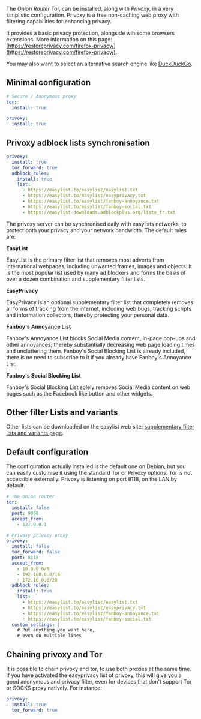 The _Onion Router_ Tor, can be installed, along with _Privoxy_, in a very simplistic configuration.
Privoxy is a free non-caching web proxy with filtering capabilities for enhancing privacy.

It provides a basic privacy protection, alongside wih some browsers extensions. More information on
this page: [https://restoreprivacy.com/firefox-privacy/](https://restoreprivacy.com/firefox-privacy/).

You may also want to select an alternative search engine like [DuckDuckGo](https://duckduckgo.com/).

## Minimal configuration

```yaml
# Secure / Anonymous proxy
tor:
  install: true

privoxy:
  install: true
```

## Privoxy adblock lists synchronisation

``` yaml hl_lines="4 5 6 7 8 9 10 11"
privoxy:
  install: true
  tor_forward: true
  adblock_rules:
    install: true
    list:
      - https://easylist.to/easylist/easylist.txt
      - https://easylist.to/easylist/easyprivacy.txt
      - https://easylist.to/easylist/fanboy-annoyance.txt
      - https://easylist.to/easylist/fanboy-social.txt
      - https://easylist-downloads.adblockplus.org/liste_fr.txt
```

The privoxy server can be synchronised daily with easylists networks, to protect both your privacy
and your network bandwidth. The default rules are:

**EasyList**

EasyList is the primary filter list that removes most adverts from international webpages, including
unwanted frames, images and objects. It is the most popular list used by many ad blockers and forms
the basis of over a dozen combination and supplementary filter lists.

**EasyPrivacy**

EasyPrivacy is an optional supplementary filter list that completely removes all forms of tracking
from the internet, including web bugs, tracking scripts and information collectors, thereby
protecting your personal data.

**Fanboy's Annoyance List**

Fanboy's Annoyance List blocks Social Media content, in-page pop-ups and other annoyances; thereby
substantially decreasing web page loading times and uncluttering them. Fanboy's Social Blocking List
is already included, there is no need to subscribe to it if you already have Fanboy's Annoyance
List.

**Fanboy's Social Blocking List**

Fanboy's Social Blocking List solely removes Social Media content on web pages such as the Facebook
like button and other widgets.

## Other filter Lists and variants

Other lists can be downloaded on the easylist web site: [supplementary filter lists and variants
page](https://easylist.to/pages/other-supplementary-filter-lists-and-easylist-variants.html).

## Default configuration

The configuration actually installed is the default one on Debian, but you can easily customise it using the standard
Tor or Privoxy options. Tor is not accessible externally. Privoxy is listening on port 8118, on the LAN by default.

``` yaml hl_lines="24 25 26"
# The onion router
tor:
  install: false
  port: 9050
  accept_from:
    - 127.0.0.1

# Privoxy privacy proxy
privoxy:
  install: false
  tor_forward: false
  port: 8118
  accept_from:
    - 10.0.0.0/8
    - 192.168.0.0/16
    - 172.16.0.0/20
  adblock_rules:
    install: true
    list:
      - https://easylist.to/easylist/easylist.txt
      - https://easylist.to/easylist/easyprivacy.txt
      - https://easylist.to/easylist/fanboy-annoyance.txt
      - https://easylist.to/easylist/fanboy-social.txt
  custom_settings: |
    # Put anything you want here,
    # even on multiple lines
```

## Chaining privoxy and Tor

It is possible to chain privoxy and tor, to use both proxies at the same time. If you have activated the easyprivacy
list of privoxy, this will give you a good anonymous and privacy filter, even for devices that don't support Tor or
SOCKS proxy natively. For instance:

``` yaml hl_lines="3"
privoxy:
  install: true
  tor_forward: true
```
